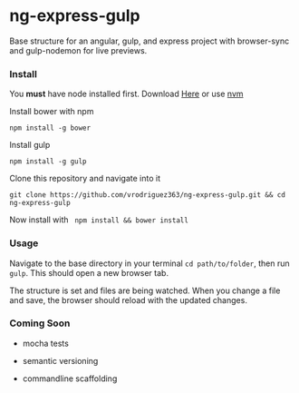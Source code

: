 # ng-express-gulp
Base structure for an angular, gulp, and express project with browser-sync and gulp-nodemon for live previews.

### Install

You **must** have node installed first. Download [Here](https://nodejs.org/) or use [nvm](https://github.com/creationix/nvm)

Install bower with npm

```
npm install -g bower
```

Install gulp
```
npm install -g gulp
```

Clone this repository and navigate into it 
``` 
git clone https://github.com/vrodriguez363/ng-express-gulp.git && cd ng-express-gulp
```

Now install with ` npm install && bower install`

### Usage

Navigate to the base directory in your terminal ` cd path/to/folder `, then run ` gulp `. This should open a new browser tab. 

The structure is set and files are being watched. When you change a file and save, the browser should reload with the updated changes.

### Coming Soon


* mocha tests

* semantic versioning

* commandline scaffolding